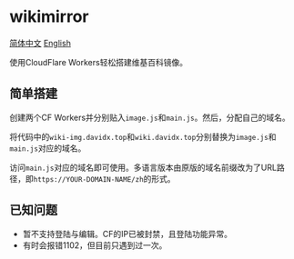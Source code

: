 # wikimirror
[简体中文](README-zh_CN.md)   [English](README.md)

使用CloudFlare Workers轻松搭建维基百科镜像。

## 简单搭建
创建两个CF Workers并分别贴入`image.js`和`main.js`。然后，分配自己的域名。

将代码中的`wiki-img.davidx.top`和`wiki.davidx.top`分别替换为`image.js`和`main.js`对应的域名。

访问`main.js`对应的域名即可使用。多语言版本由原版的域名前缀改为了URL路径，即`https://YOUR-DOMAIN-NAME/zh`的形式。

## 已知问题
- 暂不支持登陆与编辑。CF的IP已被封禁，且登陆功能异常。
- 有时会报错1102，但目前只遇到过一次。
